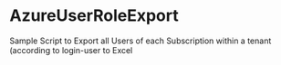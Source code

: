 # AzureUserRoleExport
Sample Script to Export all Users of each Subscription within a tenant (according to login-user to Excel
